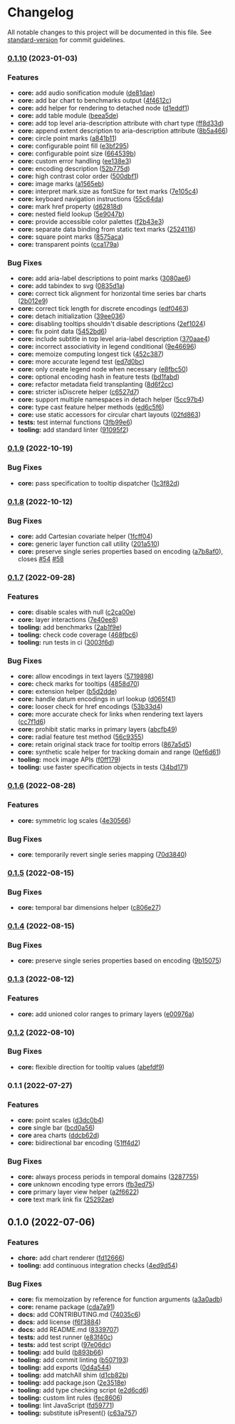 # Changelog

All notable changes to this project will be documented in this file. See [standard-version](https://github.com/conventional-changelog/standard-version) for commit guidelines.

### [0.1.10](https://github.com/vijithassar/bisonica/compare/v0.1.9...v0.1.10) (2023-01-03)


### Features

* **core:** add audio sonification module ([de81dae](https://github.com/vijithassar/bisonica/commit/de81daec200e7eb3d9d6c87bb3c774725bfaa00d))
* **core:** add bar chart to benchmarks output ([4f4612c](https://github.com/vijithassar/bisonica/commit/4f4612c8ea3f635c016bcf6de728c8cebe7350be))
* **core:** add helper for rendering to detached node ([d1eddf1](https://github.com/vijithassar/bisonica/commit/d1eddf18b4cfeef4796591269fdf1aab0494c723))
* **core:** add table module ([beea5de](https://github.com/vijithassar/bisonica/commit/beea5def49df16a12399931cb24e5da781516054))
* **core:** add top level aria-description attribute with chart type ([ff8d33d](https://github.com/vijithassar/bisonica/commit/ff8d33d1c3c75c08217e18b4de13651e257fdecc))
* **core:** append extent description to aria-description attribute ([8b5a466](https://github.com/vijithassar/bisonica/commit/8b5a46696c7040fe0161dede22ea93ff91d57c18))
* **core:** circle point marks ([a841b11](https://github.com/vijithassar/bisonica/commit/a841b113d6da96b4ade743763656cf6aa367dd5e))
* **core:** configurable point fill ([e3bf295](https://github.com/vijithassar/bisonica/commit/e3bf295b781d30c1e255861e59af21349e1d0d4f))
* **core:** configurable point size ([664539b](https://github.com/vijithassar/bisonica/commit/664539b5b64839d3971488e65bdc28477cf33550))
* **core:** custom error handling ([ee138e3](https://github.com/vijithassar/bisonica/commit/ee138e381c838ec84b57c1d1aaa4e0bfa252dd03))
* **core:** encoding description ([52b775d](https://github.com/vijithassar/bisonica/commit/52b775d25d80a1aac263ccd72dccb3d3a431aabf))
* **core:** high contrast color order ([500dbf1](https://github.com/vijithassar/bisonica/commit/500dbf1962d83e955c133a60c6a0d8a1b9d1921c))
* **core:** image marks ([a1565eb](https://github.com/vijithassar/bisonica/commit/a1565eb316637e98be288c99d1f39d842de70580))
* **core:** interpret mark.size as fontSize for text marks ([7e105c4](https://github.com/vijithassar/bisonica/commit/7e105c4204b0f7b337bdc7a10575a8d6836b1bbf))
* **core:** keyboard navigation instructions ([55c64da](https://github.com/vijithassar/bisonica/commit/55c64da4f32a764442f6093ed0c6133e48ce6082))
* **core:** mark href property ([d62818d](https://github.com/vijithassar/bisonica/commit/d62818d837f92b3ed12642137aaa2b50d267b1a9))
* **core:** nested field lookup ([5e9047b](https://github.com/vijithassar/bisonica/commit/5e9047bf1cc57167959eebe93ae90ca52f99c6a7))
* **core:** provide accessible color palettes ([f2b43e3](https://github.com/vijithassar/bisonica/commit/f2b43e3eb164b59002ec285fb1f7732b06d16a8f))
* **core:** separate data binding from static text marks ([2524116](https://github.com/vijithassar/bisonica/commit/2524116ec42721427634e6fab26410292bbcb69d))
* **core:** square point marks ([8575aca](https://github.com/vijithassar/bisonica/commit/8575acae6cd59e57335bebfad4a8447d9ff58e50))
* **core:** transparent points ([cca179a](https://github.com/vijithassar/bisonica/commit/cca179a0fa21a72f00421a515b487283fa8768a2))


### Bug Fixes

* **core:** add aria-label descriptions to point marks ([3080ae6](https://github.com/vijithassar/bisonica/commit/3080ae6b6937cdcef1769a0d591133adc501c09b))
* **core:** add tabindex to svg ([0835d1a](https://github.com/vijithassar/bisonica/commit/0835d1ab21e67fac32fce5ba2a95ed645a1b5a8e))
* **core:** correct tick alignment for horizontal time series bar charts ([2b012e9](https://github.com/vijithassar/bisonica/commit/2b012e9abe9f754e5895ca2bdfcb9587d5f542b6))
* **core:** correct tick length for discrete encodings ([edf0463](https://github.com/vijithassar/bisonica/commit/edf04632daf7281df1d4b6aaac97d5173c2b20bc))
* **core:** detach initialization ([39ee036](https://github.com/vijithassar/bisonica/commit/39ee036419cb5d85db55c9a169e12e4e9701332f))
* **core:** disabling tooltips shouldn't disable descriptions ([2ef1024](https://github.com/vijithassar/bisonica/commit/2ef1024f37bb5962c2d427f9a0018c298130da6b))
* **core:** fix point data ([5452bd6](https://github.com/vijithassar/bisonica/commit/5452bd6309d10744564609ed379cb7114b1cfe64))
* **core:** include subtitle in top level aria-label description ([370aae4](https://github.com/vijithassar/bisonica/commit/370aae4ba8e211fc72d934c360494c1c42d6f88e))
* **core:** incorrect associativity in legend conditional ([9e46696](https://github.com/vijithassar/bisonica/commit/9e46696a2dd8f76df2948ebb588fc248fd129324))
* **core:** memoize computing longest tick ([452c387](https://github.com/vijithassar/bisonica/commit/452c3873dfa9bc57bcbbc9ae34edc6f4acb57460))
* **core:** more accurate legend test ([ed7d0bc](https://github.com/vijithassar/bisonica/commit/ed7d0bc7840db8454bf5703788ed5e1e37a0234e))
* **core:** only create legend node when necessary ([e8fbc50](https://github.com/vijithassar/bisonica/commit/e8fbc501bad5a6f8b061f0cc59ef50001851647d))
* **core:** optional encoding hash in feature tests ([bd1fabd](https://github.com/vijithassar/bisonica/commit/bd1fabdc8b7832ce12143292b5c5b743c2d1cbee))
* **core:** refactor metadata field transplanting ([8d6f2cc](https://github.com/vijithassar/bisonica/commit/8d6f2cc11323db93cb92c781880e4949dc86ed40))
* **core:** stricter isDiscrete helper ([c6527d7](https://github.com/vijithassar/bisonica/commit/c6527d735d69e3ef2563d36facf00a6e934a61f1))
* **core:** support multiple namespaces in detach helper ([5cc97b4](https://github.com/vijithassar/bisonica/commit/5cc97b4bb82d98a9bbeba23b339b08367917b9fb))
* **core:** type cast feature helper methods ([ed6c5f6](https://github.com/vijithassar/bisonica/commit/ed6c5f6c63d1acbd1422c135835823edc3bb72c5))
* **core:** use static accessors for circular chart layouts ([02fd863](https://github.com/vijithassar/bisonica/commit/02fd8637cb348cba07665669957a136e91a6cd84))
* **tests:** test internal functions ([3fb99e6](https://github.com/vijithassar/bisonica/commit/3fb99e6c19ac0bf9c1eada346541f756b0a71c43))
* **tooling:** add standard linter ([91095f2](https://github.com/vijithassar/bisonica/commit/91095f2cb33dc36c104ac1571f7be530929b3dab))

### [0.1.9](https://github.com/vijithassar/bisonica/compare/v0.1.8...v0.1.9) (2022-10-19)


### Bug Fixes

* **core:** pass specification to tooltip dispatcher ([1c3f82d](https://github.com/vijithassar/bisonica/commit/1c3f82dce840a4ad3169446d3827f124f2d5ae16))

### [0.1.8](https://github.com/vijithassar/bisonica/compare/v0.1.7...v0.1.8) (2022-10-12)


### Bug Fixes

* **core:** add Cartesian covariate helper ([1fcff04](https://github.com/vijithassar/bisonica/commit/1fcff041361b43159c32686e64508ac9d9ed7acb))
* **core:** generic layer function call utility ([201a510](https://github.com/vijithassar/bisonica/commit/201a5100f7ea6a6e346b2387f0320f2c1f24fa6a))
* **core:** preserve single series properties based on encoding ([a7b8af0](https://github.com/vijithassar/bisonica/commit/a7b8af07357418f54212a88504536c7f9fc7d591)), closes [#54](https://github.com/vijithassar/bisonica/issues/54) [#58](https://github.com/vijithassar/bisonica/issues/58)

### [0.1.7](https://github.com/vijithassar/bisonica/compare/v0.1.6...v0.1.7) (2022-09-28)


### Features

* **core:** disable scales with null ([c2ca00e](https://github.com/vijithassar/bisonica/commit/c2ca00e0ae4540cd05baec728a509b4861d35c30))
* **core:** layer interactions ([7e40ee8](https://github.com/vijithassar/bisonica/commit/7e40ee88cb20fea6699bd390bf5a97283fc7ef7f))
* **tooling:** add benchmarks ([2ab1f9e](https://github.com/vijithassar/bisonica/commit/2ab1f9eb6bd67a4db72bd8422565438778fcd41c))
* **tooling:** check code coverage ([468fbc6](https://github.com/vijithassar/bisonica/commit/468fbc60582d0c526c3f9f3565162785d4a35afd))
* **tooling:** run tests in ci ([3003f6d](https://github.com/vijithassar/bisonica/commit/3003f6d71d7ecef5eb81cb1f8df25677567f0cac))


### Bug Fixes

* **core:** allow encodings in text layers ([5719898](https://github.com/vijithassar/bisonica/commit/571989856f60feab53fabc40f9fdf7af0d118378))
* **core:** check marks for tooltips ([4858d70](https://github.com/vijithassar/bisonica/commit/4858d70376f318ae83c9d9b451c4f6da01d62335))
* **core:** extension helper ([b5d2dde](https://github.com/vijithassar/bisonica/commit/b5d2dde3b2502eab291d87253ebb93a251c0178f))
* **core:** handle datum encodings in url lookup ([d065f41](https://github.com/vijithassar/bisonica/commit/d065f41d6d93c30adae05ae6c4a12a4303d6f473))
* **core:** looser check for href encodings ([53b33d4](https://github.com/vijithassar/bisonica/commit/53b33d4f3d9563b069a676a93ea59e7ca4855300))
* **core:** more accurate check for links when rendering text layers ([cc7f1d6](https://github.com/vijithassar/bisonica/commit/cc7f1d651f82c33d8367ffe9a659dc764a49449f))
* **core:** prohibit static marks in primary layers ([abcfb49](https://github.com/vijithassar/bisonica/commit/abcfb495107e1c5cece74f1ffc7f3899873481b3))
* **core:** radial feature test method ([56c9355](https://github.com/vijithassar/bisonica/commit/56c9355bf344db2a0797070bde37516dc8b1d930))
* **core:** retain original stack trace for tooltip errors ([867a5d5](https://github.com/vijithassar/bisonica/commit/867a5d5e486b90cd5ea4270fd7bfe6af4658cdda))
* **core:** synthetic scale helper for tracking domain and range ([0ef6d61](https://github.com/vijithassar/bisonica/commit/0ef6d6138752cce5028f71f12c119560229f70fd))
* **tooling:** mock image APIs ([f0ff179](https://github.com/vijithassar/bisonica/commit/f0ff17919efdbe518e68b1b49e769b3ee424cee6))
* **tooling:** use faster specification objects in tests ([34bd171](https://github.com/vijithassar/bisonica/commit/34bd171f535194db158f691a83856c35d51dc752))

### [0.1.6](https://github.com/vijithassar/bisonica/compare/v0.1.5...v0.1.6) (2022-08-28)


### Features

* **core:** symmetric log scales ([4e30566](https://github.com/vijithassar/bisonica/commit/4e305666c633e175d592aa07bfee797595b1a879))


### Bug Fixes

* **core**: temporarily revert single series mapping ([70d3840](https://github.com/vijithassar/bisonica/commit/70d38408c7b9e8b599fb03942e0dcdc41597ff78))


### [0.1.5](https://github.com/vijithassar/bisonica/compare/v0.1.4...v0.1.5) (2022-08-15)


### Bug Fixes

* **core:** temporal bar dimensions helper ([c806e27](https://github.com/vijithassar/bisonica/commit/c806e27f32bd765c4203f7b44653a3d5b418664b))

### [0.1.4](https://github.com/vijithassar/bisonica/compare/v0.1.3...v0.1.4) (2022-08-15)


### Bug Fixes

* **core:** preserve single series properties based on encoding ([9b15075](https://github.com/vijithassar/bisonica/commit/9b15075bf2b2972b64d2981eb20749ab8baf9e59))

### [0.1.3](https://github.com/vijithassar/bisonica/compare/v0.1.2...v0.1.3) (2022-08-12)


### Features

* **core:** add unioned color ranges to primary layers ([e00976a](https://github.com/vijithassar/bisonica/commit/e00976ad672726878c9a33fc0c8d7b849d74b002))

### [0.1.2](https://github.com/vijithassar/bisonica/compare/v0.1.1...v0.1.2) (2022-08-10)


### Bug Fixes

* **core:** flexible direction for tooltip values ([abefdf9](https://github.com/vijithassar/bisonica/commit/abefdf98675e4120497d7a54fe3bc8fe097e6a63))

### 0.1.1 (2022-07-27)


### Features

* **core:** point scales ([d3dc0b4](https://github.com/vijithassar/bisonica/commit/d3dc0b4c7f8daf70ad07790bd4e19c65b97eebb2))
* **core** single bar ([bcd0a56](https://github.com/vijithassar/bisonica/commit/bcd0a56ab9a4c27c955ebb6682a8968fcd4a9683))
* **core** area charts ([ddcb62d](https://github.com/vijithassar/bisonica/commit/ddcb62d020d683e63e22d4c61720b6fbdad6e7b5))
* **core:** bidirectional bar encoding ([51ff4d2](https://github.com/vijithassar/bisonica/commit/51ff4d2f2b9af978a167381ac23565095fbf3a4a))


### Bug Fixes

* **core:** always process periods in temporal domains ([3287755](https://github.com/vijithassar/bisonica/commit/3287755fff2440b799775a8b28f4490ee11ec497))
* **core** unknown encoding type errors ([fb3ed75](https://github.com/vijithassar/bisonica/commit/fb3ed756eef521df28f239bbdf4699f65b10d0c4))
* **core** primary layer view helper ([a2f6622](https://github.com/vijithassar/bisonica/commit/a2f662249414ab69cfa1f2f9f237d07998e0126b))
* **core** text mark link fix ([25292ae](https://github.com/vijithassar/bisonica/commit/25292aeaa89ddd27df21d21f7c3f5959abb2d65e))

## 0.1.0 (2022-07-06)


### Features

* **chore:** add chart renderer ([fd12666](https://github.com/vijithassar/bisonica/commit/fd126665991e86a394e2135093b16c70c48227b7))
* **tooling:** add continuous integration checks ([4ed9d54](https://github.com/vijithassar/bisonica/commit/4ed9d54b8a667120ffc8e040e63117c0032371b0))


### Bug Fixes

* **core:** fix memoization by reference for function arguments ([a3a0adb](https://github.com/vijithassar/bisonica/commit/a3a0adbc776ee0b3797adaac1236085b3bd4ceb2))
* **core:** rename package ([cda7a91](https://github.com/vijithassar/bisonica/commit/cda7a91cce36b0b66784c4c68bd9f160e4437929))
* **docs:** add CONTRIBUTING.md ([74035c6](https://github.com/vijithassar/bisonica/commit/74035c677c5f2df21ef4bb968897c8a28600be2f))
* **docs:** add license ([f6f3884](https://github.com/vijithassar/bisonica/commit/f6f38842ef5cf1abdddcafc258346e62ccfd83b4))
* **docs:** add README.md ([8339707](https://github.com/vijithassar/bisonica/commit/83397075e7f89ac9fd802066f6184a625beb5acd))
* **tests:** add test runner ([e83f40c](https://github.com/vijithassar/bisonica/commit/e83f40ccc797f6113d68c7f9330f93e236c63dc3))
* **tests:** add test script ([97e06dc](https://github.com/vijithassar/bisonica/commit/97e06dcc1659032e3611c4541767bb17f9b86580))
* **tooling:** add build ([b893b66](https://github.com/vijithassar/bisonica/commit/b893b661363bdb6c589028862fff473a7363bdf6))
* **tooling:** add commit linting ([b507193](https://github.com/vijithassar/bisonica/commit/b507193b474ddc4392fe997ff7b025ba698f90df))
* **tooling:** add exports ([0d4a544](https://github.com/vijithassar/bisonica/commit/0d4a54466767a2ea3e576d504854a0994d300aef))
* **tooling:** add matchAll shim ([d1cb82b](https://github.com/vijithassar/bisonica/commit/d1cb82bd286ebcc4b77f2423b51affb1c9e3d696))
* **tooling:** add package.json ([2e3518e](https://github.com/vijithassar/bisonica/commit/2e3518eabedb87ef43a504ecbbdcacfa195cd220))
* **tooling:** add type checking script ([e2d6cd6](https://github.com/vijithassar/bisonica/commit/e2d6cd6685c1c3070250d1e0af8617b174aa327d))
* **tooling:** custom lint rules ([fec8606](https://github.com/vijithassar/bisonica/commit/fec8606e6c29add264ec094dd4f05a12ebb3292e))
* **tooling:** lint JavaScript ([fd59771](https://github.com/vijithassar/bisonica/commit/fd59771d8e8bd5f65605c16413604e5cfe362d20))
* **tooling:** substitute isPresent() ([c63a757](https://github.com/vijithassar/bisonica/commit/c63a757bac10e93f95961d81eff86d00ab1bfee6))
